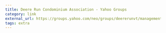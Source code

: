 ```yaml
---
title: Deere Run Condominium Association - Yahoo Groups
category: link
external_url: https://groups.yahoo.com/neo/groups/deererunvt/management/membership
tags: extra
---
```

